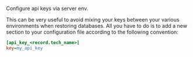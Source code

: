 Configure api keys via server env.

This can be very useful to avoid mixing your keys between your various
environments when restoring databases. All you have to do is to add a
new section to your configuration file according to the following
convention:

``` ini
[api_key_<record.tech_name>]
key=my_api_key
```
